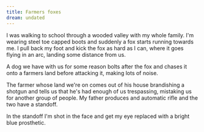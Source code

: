 ```yaml
---
title: Farmers foxes
dream: undated
---
```


I was walking to school through a wooded valley with my whole family. I'm wearing steel toe capped boots and suddenly a fox starts running towards me. I pull back my foot and kick the fox as hard as I can, where it goes flying in an arc, landing some distance from us.

A dog we have with us for some reason bolts after the fox and chases it onto a farmers land before attacking it, making lots of noise.

The farmer whose land we're on comes out of his house brandishing a shotgun and tells us that he's had enough of us trespassing, mistaking us for another group of people. My father produces and automatic rifle and the two have a standoff.

In the standoff I'm shot in the face and get my eye replaced with a bright blue prosthetic.